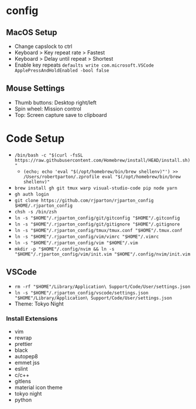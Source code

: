 # config

## MacOS Setup
- Change capslock to ctrl
- Keyboard > Key repeat rate > Fastest
- Keyboard > Delay until repeat > Shortest
- Enable key repeats `defaults write com.microsoft.VSCode ApplePressAndHoldEnabled -bool false`

## Mouse Settings
- Thumb buttons: Desktop right/left
- Spin wheel: Mission control
- Top: Screen capture save to clipboard

# Code Setup
- `/bin/bash -c "$(curl -fsSL https://raw.githubusercontent.com/Homebrew/install/HEAD/install.sh)"`
  - `(echo; echo 'eval "$(/opt/homebrew/bin/brew shellenv)"') >> /Users/robertparton/.zprofile
    eval "$(/opt/homebrew/bin/brew shellenv)"`
- `brew install gh git tmux warp visual-studio-code pip node yarn`
- `gh auth login`
- `git clone https://github.com/rjparton/rjparton_config $HOME/.rjparton_config`
- `chsh -s /bin/zsh`
- `ln -s "$HOME"/.rjparton_config/git/gitconfig "$HOME"/.gitconfig`
- `ln -s "$HOME"/.rjparton_config/git/gitignore "$HOME"/.gitignore`
- `ln -s "$HOME"/.rjparton_config/tmux/tmux.conf "$HOME"/.tmux.conf`
- `ln -s "$HOME"/.rjparton_config/vim/vimrc "$HOME"/.vimrc`
- `ln -s "$HOME"/.rjparton_config/vim "$HOME"/.vim`
- `mkdir -p "$HOME"/.config/nvim && ln -s "$HOME"/.rjparton_config/vim/init.vim "$HOME"/.config/nvim/init.vim`

## VSCode
- `rm -rf "$HOME"/Library/Application\ Support/Code/User/settings.json`
- `ln -s "$HOME"/.rjparton_config/vscode/settings.json "$HOME"/Library/Application\ Support/Code/User/settings.json`
- Theme: Tokyo Night

### Install Extensions
- vim
- rewrap
- prettier
- black
- autopep8
- emmet jss
- eslint
- c/c++
- gitlens
- material icon theme
- tokyo night
- python
